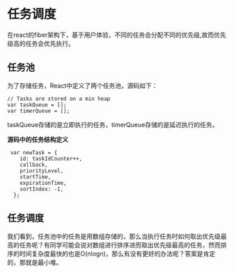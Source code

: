 # 任务调度
在react的fiber架构下，基于用户体验，不同的任务会分配不同的优先级,故而优先级高的任务会优先执行。

## 任务池

为了存储任务，React中定义了两个任务池，源码如下：

```ts{4}
// Tasks are stored on a min heap
var taskQueue = [];
var timerQueue = [];
```
taskQueue存储的是立即执行的任务，timerQueue存储的是延迟执行的任务。

**源码中的任务结构定义**
```ts{4}
 var newTask = {
    id: taskIdCounter++,
    callback,
    priorityLevel,
    startTime,
    expirationTime,
    sortIndex: -1,
  };
```

## 任务调度
我们看到，任务池中的任务是用数组存储的，那么当执行任务时如何取出优先级最高的任务呢？有同学可能会说对数组进行排序进而取出优先级最高的任务，然而排序的时间复杂度最快的也是O(nlogn)，那么有没有更好的办法呢？答案是肯定的，那就是最小堆。

